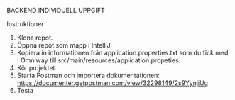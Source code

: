 BACKEND INDIVIDUELL UPPGIFT

Instruktioner
1. Klona repot.
2. Öppna repot som mapp i IntelliJ
3. Kopiera in informationen från application.properties.txt som du fick med i Omniway till src/main/resources/application.propeties.
4. Kör projektet.
5. Starta Postman och importera dokumentationen: https://documenter.getpostman.com/view/32298149/2s9YynjiUq
6. Testa
